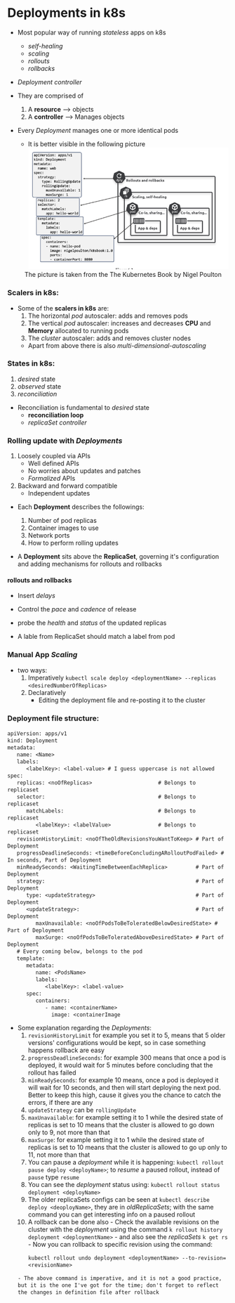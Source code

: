 Deployments in k8s
==================

- Most popular way of running *stateless* apps on k8s
   - *self-healing*
   - *scaling*
   - *rollouts*
   - *rollbacks*

- *Deployment controller*
- They are comprised of
   1. A **resource** --> objects
   2. A **controller** --> Manages objects

- Every *Deployment* manages one or more identical pods
   - It is better visible in the following picture
   ![Deployment-replicaSet-pods-containers, the picture is taken from the The Kubernetes Book by nigel Poulton](images/dep-reSet-pod-con.png)
   <center> The picture is taken from the The Kubernetes Book by Nigel Poulton </center>

### Scalers in k8s:
- Some of the **scalers in k8s** are:
   1. The horizontal *pod* autoscaler: adds and removes pods
   2. The vertical *pod* autoscaler: increases and decreases **CPU** and **Memory** allocated to running pods
   3. The *cluster* autoscaler: adds and removes cluster nodes
   - Apart from above there is also *multi-dimensional-autoscaling*

### States in k8s:
   1. *desired* state
   2. *observed* state
   3. *reconciliation*

- Reconciliation is fundamental to *desired* state
   - **reconciliation loop**
   - *replicaSet controller*

### Rolling update with *Deployments*
   1. Loosely coupled via APIs
      - Well defined APIs
      - No worries about updates and patches
      - *Formalized* APIs
   2. Backward and forward compatible
      - Independent updates

- Each **Deployment** describes the followings:
   1. Number of pod replicas
   2. Container images to use
   3. Network ports
   4. How to perform rolling updates

- A **Deployment** sits above the **ReplicaSet**, governing it's configuration and adding mechanisms for rollouts and rollbacks

#### rollouts and rollbacks
   - Insert *delays*
   - Control the *pace* and *cadence* of release
   - probe the *health* and *status* of the updated replicas

- A lable from ReplicaSet should match a label from pod

### Manual App *Scaling*
- two ways:
   1. Imperatively
      `kubectl scale deploy <deploymentName> --replicas <desiredNumberOfReplicas>`
   2. Declaratively
      - Editing the deployment file and re-posting it to the cluster

### Deployment file structure:
```
apiVersion: apps/v1
kind: Deployment
metadata:
   name: <Name>
   labels:
      <labelKey>: <label-value> # I guess uppercase is not allowed
spec:
   replicas: <noOfReplicas>                     # Belongs to replicaset
   selector:                                    # Belongs to replicaset
      matchLabels:                              # Belongs to replicaset
         <labelKey>: <labelValue>               # Belongs to replicaset
   revisionHistoryLimit: <noOfTheOldRevisionsYouWantToKeep> # Part of Deployment
   progressDeadlineSeconds: <timeBeforeConcludingARolloutPodFailed> # In seconds, Part of Deployment
   minReadySeconds: <WaitingTimeBetweenEachReplica>         # Part of Deployment
   strategy:                                                # Part of Deployment
      type: <updateStrategy>                                # Part of Deployment
      <updateStrategy>:                                     # Part of Deployment
         maxUnavailable: <noOfPodsToBeToleratedBelowDesiredState> # Part of Deployment
         maxSurge: <noOfPodsToBeToleratedAboveDesiredState> # Part of Deployment
   # Every coming below, belongs to the pod
   template:
      metadata:
         name: <PodsName>
         labels:
            <labelKey>: <label-value>
      spec:
         containers:
            - name: <containerName>
              image: <containerImage

```
- Some explanation regarding the *Deployments*:
   1. `revisionHistoryLimit` for example you set it to 5, means that 5 older versions' configurations would be kept, so in case something happens rollback are easy
   2. `progressDeadlineSeconds`: for example 300 means that once a pod is deployed, it would wait for 5 minutes before concluding that the rollout has failed
   3. `minReadySeconds`: for example 10 means, once a pod is deployed it will wait for 10 seconds, and then will start deploying the next pod. Better to keep this high, cause it gives you the chance to catch the errors, if there are any
   4. `updateStrategy` can be `rollingUpdate`
   5. `maxUnavailable`: for example setting it to 1 while the desired state of replicas is set to 10 means that the cluster is allowed to go down only to 9, not more than that
   6. `maxSurge`: for example setting it to 1 while the desired state of replicas is set to 10 means that the cluster is allowed to go up only to 11, not more than that
   7. You can pause a *deployment* while it is happening: `kubectl rollout pause deploy <deployName>`; to *resume* a paused rollout, instead of `pause` type `resume`
   8. You can see the *deployment* status using: `kubectl rollout status deployment <deployName>`
   9. The older replicaSets configs can be seen at `kubectl describe deploy <deoployName>`, they are in *oldReplicaSets*; with the same command you can get interesting info on a paused rollout
   10. A rollback can be done also
      - Check the available revisions on the cluster with the *deployment* using the command `k rollout history deployment <deploymentName>`
      - and also see the *replicaSets* `k get rs`
      - Now you can rollback to specific revision using the command:
         ```
         kubectl rollout undo deployment <deploymentName> --to-revision=<revisionName>
         ```
      - The above command is imperative, and it is not a good practice, but it is the one I've got for the time; don't forget to reflect the changes in definition file after rollback
